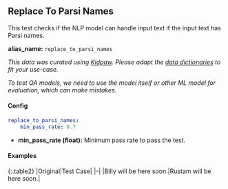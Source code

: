 
<div class="h3-box" markdown="1">

## Replace To Parsi Names

This test checks if the NLP model can handle input text if the input text has Parsi names.

**alias_name:** `replace_to_parsi_names`

<i class="fa fa-info-circle"></i>
<em>This data was curated using [Kidpaw](https://www.kidpaw.com/). Please adapt the [data dictionaries](https://github.com/JohnSnowLabs/langtest/blob/main/langtest/transform/utils.py) to fit your use-case.</em>

<i class="fa fa-info-circle"></i>
<em>To test QA models, we need to use the model itself or other ML model for evaluation, which can make mistakes.</em>

</div><div class="h3-box" markdown="1">

#### Config
```yaml
replace_to_parsi_names:
    min_pass_rate: 0.7
```
- **min_pass_rate (float):** Minimum pass rate to pass the test.

</div><div class="h3-box" markdown="1">

#### Examples

{:.table2}
|Original|Test Case|
|-|
|Billy will be here soon.|Rustam will be here soon.|

</div>
